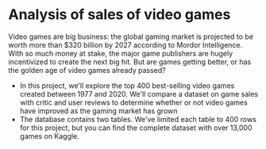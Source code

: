 # Analysis of sales of video games

Video games are big business: the global gaming market is projected to be worth more than $320 billion by 2027 according to Mordor Intelligence. With so much money at stake, the major game publishers are hugely incentivized to create the next big hit. But are games getting better, or has the golden age of video games already passed?

* In this project, we'll explore the top 400 best-selling video games created between 1977 and 2020. We'll compare a dataset on game sales with critic and user reviews to determine whether or not video games have improved as the gaming market has grown
* The database contains two tables. We've limited each table to 400 rows for this project, but you can find the complete dataset with over 13,000 games on Kaggle.
